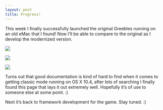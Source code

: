 ```yaml
---
layout: post
title: Progress!
---
```


This week I finally successfully launched the original Greebles running on an
old eMac that I found! Now I’ll be able to compare to the original as I develop
the modernized version.

![](https://lh3.googleusercontent.com/-v2wsQozGf3M/UYbJ0DViyeI/AAAAAAAABCI/nyB2RjPjWoY/w902-h677/IMG_20130505_145929.jpg)

![](https://lh5.googleusercontent.com/-WMQLM1rowfE/UYbJ4NvmvRI/AAAAAAAABCU/rsZWHgxQAJk/w902-h677/IMG_20130505_150026.jpg)

![](https://lh4.googleusercontent.com/-sySgLrkgn_s/UYbJ-ktt7aI/AAAAAAAABCs/wUe1Q6agnUY/w902-h677/IMG_20130505_150359.jpg)

Turns out that good documentation is kind of hard to find when it comes to
getting classic mode running on OS X 10.4, after lots of searching I finally
found this page that lays it out extremely well. Hopefully it’s of use to
someone else at some point. :)

Next it’s back to framework development for the game. Stay tuned. :)
